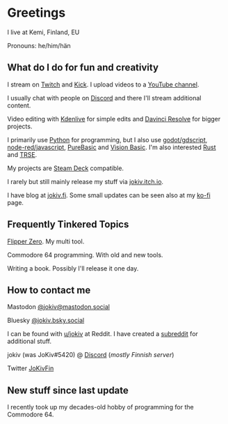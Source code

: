 # Greetings

I live at Kemi, Finland, EU

Pronouns: he/him/hän

## What do I do for fun and creativity

I stream on [Twitch](https://twitch.tv/jokiv) and [Kick](https://kick.com/jokiv). I upload videos to a [YouTube channel](https://www.youtube.com/@jokiv).

I usually chat with people on [Discord](https://discord.gg/N5wbdnU) and there I'll stream additional content.

Video editing with [Kdenlive](https://kdenlive.org/en/) for simple edits and [Davinci Resolve](https://www.blackmagicdesign.com/products/davinciresolve/) for bigger projects.  

I primarily use [Python](https://www.python.org/) for programming, but I also use [godot/gdscript](https://godotengine.org/), [node-red/javascript](https://nodered.org/), [PureBasic](https://purebasic.com) and [Vision Basic](https://visionbasic.net/). I'm also interested [Rust](https://www.rust-lang.org/) and [TRSE](https://turborascal.com). 

My projects are [Steam Deck](https://store.steampowered.com/steamdeck) compatible. 

I rarely but still mainly release my stuff via [jokiv.itch.io](https://jokiv.itch.io/).

I have blog at [jokiv.fi](https://jokiv.fi/). Some small updates can be seen also at my [ko-fi](https://ko-fi.com/jokiv) page.

## Frequently Tinkered Topics

[Flipper Zero](https://flipperzero.one/). My multi tool.

Commodore 64 programming. With old and new tools.

Writing a book. Possibly I'll release it one day.

## How to contact me

Mastodon [@jokiv@mastodon.social](https://mastodon.social/@jokiv)

Bluesky [@jokiv.bsky.social](https://bsky.app/profile/jokiv.bsky.social)

I can be found with [u/jokiv](https://www.reddit.com/user/jokiv/) at Reddit. I have created a [subreddit](https://www.reddit.com/r/jokiv/) for additional stuff.

jokiv (was JoKiv#5420) @ [Discord](https://discord.gg/N5wbdnU) (_mostly Finnish server_)

Twitter [JoKivFin](https://twitter.com/jokivfin)

## New stuff since last update

I recently took up my decades-old hobby of programming for the Commodore 64.